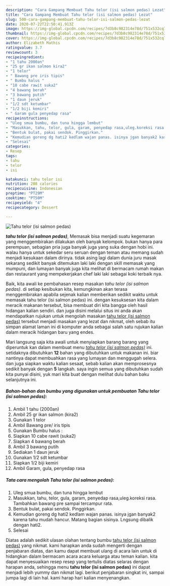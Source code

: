 ```yaml
---
description: "Cara Gampang Membuat Tahu telor (isi salmon pedas) Lezat"
title: "Cara Gampang Membuat Tahu telor (isi salmon pedas) Lezat"
slug: 500-cara-gampang-membuat-tahu-telor-isi-salmon-pedas-lezat
date: 2020-07-22T22:50:41.913Z
image: https://img-global.cpcdn.com/recipes/7d3b8c982314e78d/751x532cq70/tahu-telor-isi-salmon-pedas-foto-resep-utama.jpg
thumbnail: https://img-global.cpcdn.com/recipes/7d3b8c982314e78d/751x532cq70/tahu-telor-isi-salmon-pedas-foto-resep-utama.jpg
cover: https://img-global.cpcdn.com/recipes/7d3b8c982314e78d/751x532cq70/tahu-telor-isi-salmon-pedas-foto-resep-utama.jpg
author: Elizabeth Mathis
ratingvalue: 3.7
reviewcount: 3
recipeingredient:
- "1 tahu 2000an"
- "25 gr ikan salmon kira2"
- "1 telor"
- " Bawang pre iris tipis"
- " Bumbu halus "
- "10 cabe rawit suka2"
- "4 bawang berah"
- "3 bawang putih"
- "1 daun jeruk"
- "1/2 sdt ketumbar"
- "1/2 biji kemiri"
- " Garam gula penyedap rasa"
recipeinstructions:
- "Uleg smua bumbu, dan tuna hingga lembut"
- "Masukkan, tahu, telor, gula, garam, penyedap rasa,uleg.koreksi rasa. Tambahkan bawang pre sampai tercampur rata."
- "Bentuk bulat, pakai sendok. Pinggirkan."
- "Kemudian goreng dg hati2 kedlam wajan panas. isinya jgan banyak2 karena tahu mudah hancur. Matang bagian sisinya. Lngsung dibalik dengan hati2."
- "Selesai"
categories:
- Resep
tags:
- tahu
- telor
- isi

katakunci: tahu telor isi 
nutrition: 208 calories
recipecuisine: Indonesian
preptime: "PT29M"
cooktime: "PT50M"
recipeyield: "4"
recipecategory: Dessert

---
```



![Tahu telor (isi salmon pedas)](https://img-global.cpcdn.com/recipes/7d3b8c982314e78d/751x532cq70/tahu-telor-isi-salmon-pedas-foto-resep-utama.jpg)

<b><i>tahu telor (isi salmon pedas)</i></b>, Memasak bisa menjadi suatu kegemaran yang menggembirakan dilakukan oleh banyak kelompok. bukan hanya para perempuan, sebagian pria juga banyak juga yang suka dengan hobi ini. walau hanya untuk sekedar seru seruan dengan teman atau memang sudah menjadi kesukaan dalam dirinya. tidak asing lagi dalam dunia juru masak sekarang sedikit banyak ditemukan laki laki dengan skill memasak yang mumpuni, dan lumayan banyak juga kita melihat di bermacam rumah makan dan restaurant yang mempekerjakan chef laki laki sebagai koki terbaik nya.



Baik, kita awali ke pembahasan resep masakan <i>tahu telor (isi salmon pedas)</i>. di setiap kesibukan kita, kemungkinan akan terasa menggembirakan apabila sejenak kalian memberikan sedikit waktu untuk memasak tahu telor (isi salmon pedas) ini. dengan kesuksesan kita dalam meracik makanan tersebut, bisa membuat diri kita bangga oleh hasil hidangan kalian sendiri. dan juga disini melalui situs ini anda akan mendapatkan rujukan untuk mengolah masakan <u>tahu telor (isi salmon pedas)</u> tersebut menjadi masakan yang lezat dan nikmat, oleh sebab itu simpan alamat laman ini di komputer anda sebagai salah satu rujukan kalian dalam meracik hidangan baru yang endes.


Mari langsung saja kita awali untuk menyiapkan barang barang yang diperuntuk kan dalam membuat menu <u><i>tahu telor (isi salmon pedas)</i></u> ini. setidaknya dibutuhkan <b>12</b> bahan yang dibutuhkan untuk makanan ini. biar nantinya dapat membuahkan rasa yang lumayan dan menggugah selera. dan juga siapkan waktu kalian sesaat, sebab kalian akan memprosesnya sedikit banyak dengan <b>5</b> langkah. saya ingin semua yang dibutuhkan sudah kita punyai disini, yuk mari kita buat dengan melihat dulu bahan baku selanjutnya ini.

<!--inarticleads1-->

##### Bahan-bahan dan bumbu yang digunakan untuk pembuatan Tahu telor (isi salmon pedas):

1. Ambil 1 tahu (2000an)
1. Ambil 25 gr ikan salmon (kira2)
1. Gunakan 1 telor
1. Ambil  Bawang pre/ iris tipis
1. Gunakan  Bumbu halus :
1. Siapkan 10 cabe rawit (suka2)
1. Siapkan 4 bawang berah
1. Ambil 3 bawang putih
1. Sediakan 1 daun jeruk
1. Gunakan 1/2 sdt ketumbar
1. Siapkan 1/2 biji kemiri
1. Ambil  Garam, gula, penyedap rasa




<!--inarticleads2-->

##### Tata cara mengolah Tahu telor (isi salmon pedas):

1. Uleg smua bumbu, dan tuna hingga lembut
1. Masukkan, tahu, telor, gula, garam, penyedap rasa,uleg.koreksi rasa. Tambahkan bawang pre sampai tercampur rata.
1. Bentuk bulat, pakai sendok. Pinggirkan.
1. Kemudian goreng dg hati2 kedlam wajan panas. isinya jgan banyak2 karena tahu mudah hancur. Matang bagian sisinya. Lngsung dibalik dengan hati2.
1. Selesai




Diatas adalah sedikit ulasan olahan tentang bumbu <u>tahu telor (isi salmon pedas)</u> yang nikmat. kami harapkan anda sudah mengerti dengan penjabaran diatas, dan kamu dapat membuat ulang di acara lain untuk di hidangkan dalam bermacam acara acara keluarga atau teman kalian. kita dapat menyesuaikan resep resep yang tertulis diatas selaras dengan harapan anda, sehingga menu <b>tahu telor (isi salmon pedas)</b> ini dapat menjadi lebih yummy dan nikmat lagi. berikut penjabaran singkat ini, sampai jumpa lagi di lain hal. kami harap hari kalian menyenangkan.
